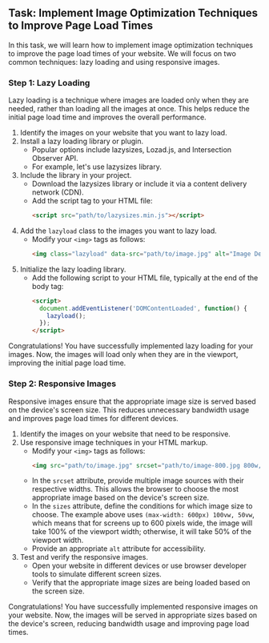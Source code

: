  

## Task: Implement Image Optimization Techniques to Improve Page Load Times

In this task, we will learn how to implement image optimization techniques to improve the page load times of your website. We will focus on two common techniques: lazy loading and using responsive images.

### Step 1: Lazy Loading

Lazy loading is a technique where images are loaded only when they are needed, rather than loading all the images at once. This helps reduce the initial page load time and improves the overall performance.

1. Identify the images on your website that you want to lazy load.
2. Install a lazy loading library or plugin.
   - Popular options include lazysizes, Lozad.js, and Intersection Observer API.
   - For example, let's use lazysizes library.
3. Include the library in your project.
   - Download the lazysizes library or include it via a content delivery network (CDN).
   - Add the script tag to your HTML file:
     ```html
     <script src="path/to/lazysizes.min.js"></script>
     ```
4. Add the `lazyload` class to the images you want to lazy load.
   - Modify your `<img>` tags as follows:
     ```html
     <img class="lazyload" data-src="path/to/image.jpg" alt="Image Description">
     ```
5. Initialize the lazy loading library.
   - Add the following script to your HTML file, typically at the end of the body tag:
     ```html
     <script>
       document.addEventListener('DOMContentLoaded', function() {
         lazyload();
       });
     </script>
     ```

Congratulations! You have successfully implemented lazy loading for your images. Now, the images will load only when they are in the viewport, improving the initial page load time.

### Step 2: Responsive Images

Responsive images ensure that the appropriate image size is served based on the device's screen size. This reduces unnecessary bandwidth usage and improves page load times for different devices.

1. Identify the images on your website that need to be responsive.
2. Use responsive image techniques in your HTML markup.
   - Modify your `<img>` tags as follows:
     ```html
     <img src="path/to/image.jpg" srcset="path/to/image-800.jpg 800w, path/to/image-1200.jpg 1200w" sizes="(max-width: 600px) 100vw, 50vw" alt="Image Description">
     ```
   - In the `srcset` attribute, provide multiple image sources with their respective widths. This allows the browser to choose the most appropriate image based on the device's screen size.
   - In the `sizes` attribute, define the conditions for which image size to choose. The example above uses `(max-width: 600px) 100vw, 50vw`, which means that for screens up to 600 pixels wide, the image will take 100% of the viewport width; otherwise, it will take 50% of the viewport width.
   - Provide an appropriate `alt` attribute for accessibility.
3. Test and verify the responsive images.
   - Open your website in different devices or use browser developer tools to simulate different screen sizes.
   - Verify that the appropriate image sizes are being loaded based on the screen size.

Congratulations! You have successfully implemented responsive images on your website. Now, the images will be served in appropriate sizes based on the device's screen, reducing bandwidth usage and improving page load times.

